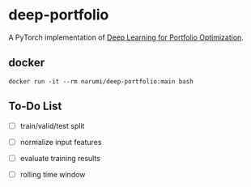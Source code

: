 # deep-portfolio

A PyTorch implementation of [Deep Learning for Portfolio Optimization](https://arxiv.org/abs/2005.13665).

## docker

```
docker run -it --rm narumi/deep-portfolio:main bash
```

## To-Do List

- [ ] train/valid/test split
- [ ] normalize input features
- [ ] evaluate training results
- [ ] rolling time window
 
